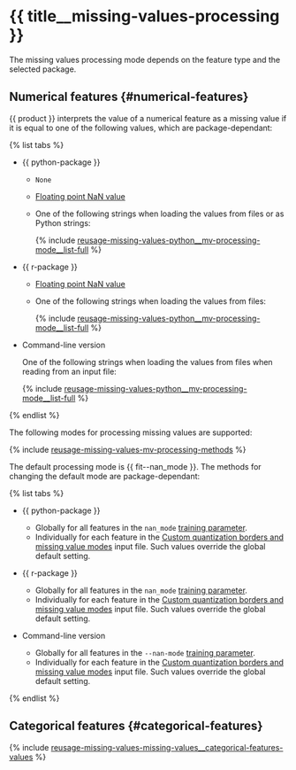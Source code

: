 # {{ title__missing-values-processing }}

The missing values processing mode depends on the feature type and the selected package.


## Numerical features {#numerical-features}

{{ product }} interprets the value of a numerical feature as a missing value if it is equal to one of the following values, which are package-dependant:

{% list tabs %}

- {{ python-package }}

    - `None`
    - [Floating point NaN value](https://en.wikipedia.org/wiki/NaN)
    - One of the following strings when loading the values from files or as Python strings:

        {% include [reusage-missing-values-python__mv-processing-mode__list-full](../_includes/work_src/reusage-missing-values/python__mv-processing-mode__list-full.md) %}

- {{ r-package }}

    - [Floating point NaN value](https://en.wikipedia.org/wiki/NaN)
    - One of the following strings when loading the values from files:

        {% include [reusage-missing-values-python__mv-processing-mode__list-full](../_includes/work_src/reusage-missing-values/python__mv-processing-mode__list-full.md) %}

- Command-line version

  One of the following strings when loading the values from files when reading from an input file:

  {% include [reusage-missing-values-python__mv-processing-mode__list-full](../_includes/work_src/reusage-missing-values/python__mv-processing-mode__list-full.md) %}


{% endlist %}

The following modes for processing missing values are supported:


{% include [reusage-missing-values-mv-processing-methods](../_includes/work_src/reusage-missing-values/mv-processing-methods.md) %}


The default processing mode is {{ fit--nan_mode }}. The methods for changing the default mode are package-dependant:

{% list tabs %}

- {{ python-package }}

    - Globally for all features in the `nan_mode` [training parameter](../references/training-parameters/index.md).
    - Individually for each feature in the [Custom quantization borders and missing value modes](../concepts/input-data_custom-borders.md) input file. Such values override the global default setting.

-  {{ r-package }}

    - Globally for all features in the `nan_mode` [training parameter](../references/training-parameters/index.md).
    - Individually for each feature in the [Custom quantization borders and missing value modes](../concepts/input-data_custom-borders.md) input file. Such values override the global default setting.

- Command-line version

    - Globally for all features in the `--nan-mode` [training parameter](../references/training-parameters/index.md).
    - Individually for each feature in the [Custom quantization borders and missing value modes](../concepts/input-data_custom-borders.md) input file. Such values override the global default setting.

{% endlist %}

## Categorical features {#categorical-features}

{% include [reusage-missing-values-missing-values__categorical-features-values](../_includes/work_src/reusage-missing-values/missing-values__categorical-features-values.md) %}

